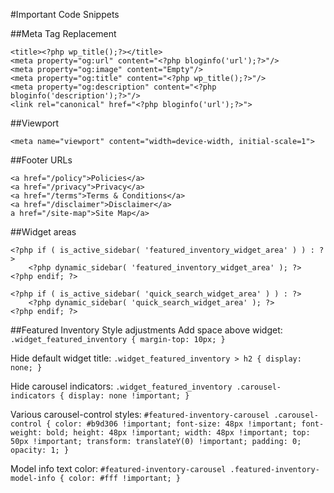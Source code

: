 #Important Code Snippets

##Meta Tag Replacement
```
<title><?php wp_title();?></title>
<meta property="og:url" content="<?php bloginfo('url');?>"/>
<meta property="og:image" content="Empty"/>
<meta property="og:title" content="<?php wp_title();?>"/>
<meta property="og:description" content="<?php bloginfo('description');?>"/>
<link rel="canonical" href="<?php bloginfo('url');?>">
```

##Viewport
```
<meta name="viewport" content="width=device-width, initial-scale=1">
```

##Footer URLs
```
<a href="/policy">Policies</a>
<a href="/privacy">Privacy</a>
<a href="/terms">Terms & Conditions</a>
<a href="/disclaimer">Disclaimer</a>
a href="/site-map">Site Map</a>
```

##Widget areas
```
<?php if ( is_active_sidebar( 'featured_inventory_widget_area' ) ) : ?>
    <?php dynamic_sidebar( 'featured_inventory_widget_area' ); ?>
<?php endif; ?>
```
```
<?php if ( is_active_sidebar( 'quick_search_widget_area' ) ) : ?>
    <?php dynamic_sidebar( 'quick_search_widget_area' ); ?>
<?php endif; ?>
```

##Featured Inventory Style adjustments
Add space above widget: `.widget_featured_inventory { margin-top: 10px; }`

Hide default widget title: `.widget_featured_inventory > h2 { display: none; }`

Hide carousel indicators: `.widget_featured_inventory .carousel-indicators { display: none !important; }`

Various carousel-control styles: `#featured-inventory-carousel .carousel-control { color: #b9d306 !important; font-size: 48px !important; font-weight: bold; height: 48px !important; width: 48px !important; top: 50px !important; transform: translateY(0) !important; padding: 0; opacity: 1; }`

Model info text color: `#featured-inventory-carousel .featured-inventory-model-info { color: #fff !important; }`
